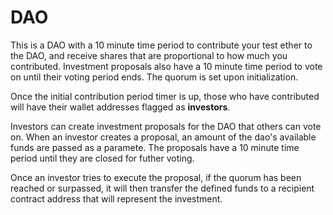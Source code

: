 # DAO 

This is a DAO with a 10 minute time period to contribute your test ether to the DAO, and receive shares that are proportional to how much you contributed. Investment proposals also have a 10 minute time period to vote on until their voting period ends. The quorum is set upon initialization. 

Once the initial contribution period timer is up, those who have contributed will have their wallet addresses flagged as **investors**. 

Investors can create investment proposals for the DAO that others can vote on. When an investor creates a proposal, an amount of the dao's available funds are passed as a paramete. The proposals have a 10 minute time period until they are closed for futher voting. 

Once an investor tries to execute the proposal, if the quorum has been reached or surpassed, it will then transfer the defined funds to a recipient contract address that will represent the investment.